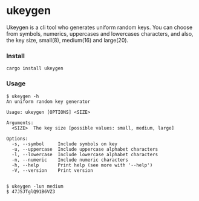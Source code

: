 # ukeygen

Ukeygen is a cli tool who generates uniform random keys. You can choose from symbols, numerics, uppercases and lowercases characters, and also, the key size, small(8), medium(16) and large(20).

### Install

```
cargo install ukeygen
```

### Usage

```
$ ukeygen -h
An uniform random key generator

Usage: ukeygen [OPTIONS] <SIZE>

Arguments:
  <SIZE>  The key size [possible values: small, medium, large]

Options:
  -s, --symbol     Include symbols on key
  -u, --uppercase  Include uppercase alphabet characters
  -l, --lowercase  Include lowercase alphabet characters
  -n, --numeric    Include numeric characters
  -h, --help       Print help (see more with '--help')
  -V, --version    Print version


$ ukeygen -lun medium
$ 47JSJTglQ91B6VZ3
```